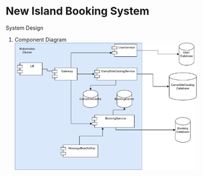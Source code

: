 # New Island Booking System

System Design

1) Component Diagram
![Component Diagram](NewIslandBooking.png)

